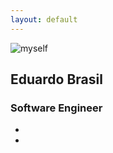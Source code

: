 ```yaml
---
layout: default
---
```


<div class="content">
    <div class="img">
        <img src="https://gravatar.com/avatar/bcd9c44de2eba1e84c7d984528624dcc?s=250" alt="myself" />
    </div>
    <div class="text">
        <h2>Eduardo Brasil</h2>
        <h3>Software Engineer</h3>
    </div>
    <ul>
        <li><a href="https://www.github.com/eduebrasil" title="Linkedin"><i class="fa fa-linkedin-square fa-4x" aria-hidden="true"></i></a></li>
        <li><a href="https://www.linkedin.com/in/eduardoebrasil"><i class="fa fa-github fa-4x" aria-hidden="true"></i></a></li>
    </ul>
</div>
